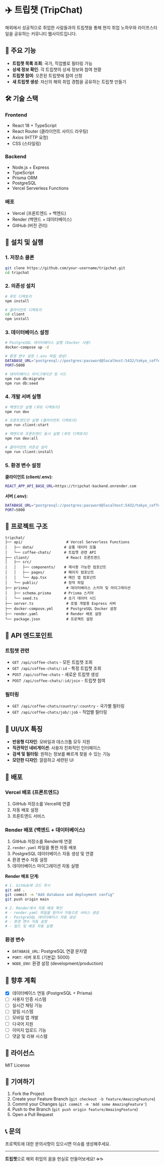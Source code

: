 # ✈️ 트립챗 (TripChat)

해외에서 성공적으로 취업한 사람들과의 트립챗을 통해 현지 취업 노하우와 라이프스타일을 공유하는 커뮤니티 웹사이트입니다.

## 🌟 주요 기능

- **트립챗 목록 조회**: 국가, 직업별로 필터링 가능
- **상세 정보 확인**: 각 트립챗의 상세 정보와 참여 현황
- **트립챗 참여**: 오픈된 트립챗에 참여 신청
- **새 트립챗 생성**: 자신의 해외 취업 경험을 공유하는 트립챗 만들기

## 🛠️ 기술 스택

### Frontend

- React 18 + TypeScript
- React Router (클라이언트 사이드 라우팅)
- Axios (HTTP 요청)
- CSS (스타일링)

### Backend

- Node.js + Express
- TypeScript
- Prisma ORM
- PostgreSQL
- Vercel Serverless Functions

### 배포

- Vercel (프론트엔드 + 백엔드)
- Render (백엔드 + 데이터베이스)
- GitHub (버전 관리)

## 🚀 설치 및 실행

### 1. 저장소 클론

```bash
git clone https://github.com/your-username/tripchat.git
cd tripchat
```

### 2. 의존성 설치

```bash
# 루트 디렉토리
npm install

# 클라이언트 디렉토리
cd client
npm install
```

### 3. 데이터베이스 설정

```bash
# PostgreSQL 데이터베이스 실행 (Docker 사용)
docker-compose up -d

# 환경 변수 설정 (.env 파일 생성)
DATABASE_URL="postgresql://postgres:password@localhost:5432/tokyo_coffee_chats"
PORT=5000

# 데이터베이스 마이그레이션 및 시드
npm run db:migrate
npm run db:seed
```

### 4. 개발 서버 실행

```bash
# 백엔드만 실행 (루트 디렉토리)
npm run dev

# 프론트엔드만 실행 (클라이언트 디렉토리)
npm run client:start

# 백엔드와 프론트엔드 동시 실행 (루트 디렉토리)
npm run dev:all

# 클라이언트 의존성 설치
npm run client:install
```

### 5. 환경 변수 설정

**클라이언트 (client/.env):**

```bash
REACT_APP_API_BASE_URL=https://tripchat-backend.onrender.com
```

**서버 (.env):**

```bash
DATABASE_URL="postgresql://postgres:password@localhost:5432/tokyo_coffee_chats"
PORT=5000
```

## 📁 프로젝트 구조

```
tripchat/
├── api/                    # Vercel Serverless Functions
│   ├── data/              # 공통 데이터 모듈
│   └── coffee-chats/      # 트립챗 관련 API
├── client/                 # React 프론트엔드
│   ├── src/
│   │   ├── components/    # 재사용 가능한 컴포넌트
│   │   ├── pages/         # 페이지 컴포넌트
│   │   └── App.tsx        # 메인 앱 컴포넌트
│   └── public/            # 정적 파일
├── prisma/                 # 데이터베이스 스키마 및 마이그레이션
│   ├── schema.prisma      # Prisma 스키마
│   └── seed.ts            # 초기 데이터 시드
├── server.ts               # 로컬 개발용 Express 서버
├── docker-compose.yml      # PostgreSQL Docker 설정
├── render.yaml             # Render 배포 설정
└── package.json            # 프로젝트 설정
```

## 🔌 API 엔드포인트

### 트립챗 관련

- `GET /api/coffee-chats` - 모든 트립챗 조회
- `GET /api/coffee-chats/:id` - 특정 트립챗 조회
- `POST /api/coffee-chats` - 새로운 트립챗 생성
- `POST /api/coffee-chats/:id/join` - 트립챗 참여

### 필터링

- `GET /api/coffee-chats/country/:country` - 국가별 필터링
- `GET /api/coffee-chats/job/:job` - 직업별 필터링

## 🎨 UI/UX 특징

- **반응형 디자인**: 모바일과 데스크톱 모두 지원
- **직관적인 네비게이션**: 사용자 친화적인 인터페이스
- **검색 및 필터링**: 원하는 정보를 빠르게 찾을 수 있는 기능
- **모던한 디자인**: 깔끔하고 세련된 UI

## 🚀 배포

### Vercel 배포 (프론트엔드)

1. GitHub 저장소를 Vercel에 연결
2. 자동 배포 설정
3. 프론트엔드 서비스

### Render 배포 (백엔드 + 데이터베이스)

1. GitHub 저장소를 Render에 연결
2. `render.yaml` 파일을 통한 자동 배포
3. PostgreSQL 데이터베이스 자동 생성 및 연결
4. 환경 변수 자동 설정
5. 데이터베이스 마이그레이션 자동 실행

**Render 배포 단계:**

```bash
# 1. GitHub에 코드 푸시
git add .
git commit -m "Add database and deployment config"
git push origin main

# 2. Render에서 자동 배포 확인
# - render.yaml 파일을 읽어서 자동으로 서비스 생성
# - PostgreSQL 데이터베이스 자동 생성
# - 환경 변수 자동 설정
# - 빌드 및 배포 자동 실행
```

### 환경 변수

- `DATABASE_URL`: PostgreSQL 연결 문자열
- `PORT`: 서버 포트 (기본값: 5000)
- `NODE_ENV`: 환경 설정 (development/production)

## 🔮 향후 계획

- [x] 데이터베이스 연동 (PostgreSQL + Prisma)
- [ ] 사용자 인증 시스템
- [ ] 실시간 채팅 기능
- [ ] 알림 시스템
- [ ] 모바일 앱 개발
- [ ] 다국어 지원
- [ ] 이미지 업로드 기능
- [ ] 댓글 및 리뷰 시스템

## 📝 라이선스

MIT License

## 🤝 기여하기

1. Fork the Project
2. Create your Feature Branch (`git checkout -b feature/AmazingFeature`)
3. Commit your Changes (`git commit -m 'Add some AmazingFeature'`)
4. Push to the Branch (`git push origin feature/AmazingFeature`)
5. Open a Pull Request

## 📞 문의

프로젝트에 대한 문의사항이 있으시면 이슈를 생성해주세요.

---

**트립챗**으로 해외 취업의 꿈을 현실로 만들어보세요! ✈️☕
